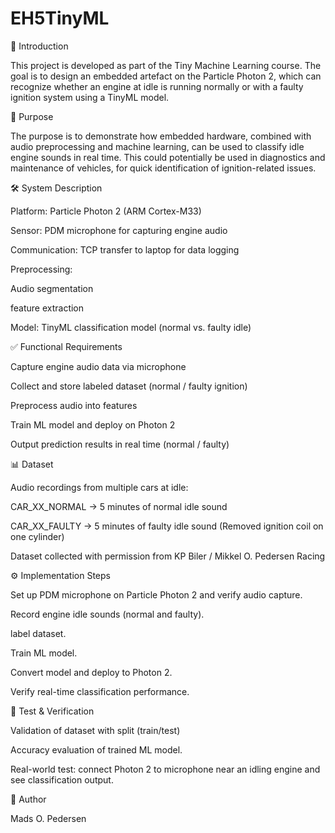 # EH5TinyML

📖 Introduction

This project is developed as part of the Tiny Machine Learning course.
The goal is to design an embedded artefact on the Particle Photon 2, which can recognize whether an engine at idle is running normally or with a faulty ignition system using a TinyML model.

🎯 Purpose

The purpose is to demonstrate how embedded hardware, combined with audio preprocessing and machine learning, can be used to classify idle engine sounds in real time.
This could potentially be used in diagnostics and maintenance of vehicles, for quick identification of ignition-related issues.

🛠️ System Description

Platform: Particle Photon 2 (ARM Cortex-M33)

Sensor: PDM microphone for capturing engine audio

Communication: TCP transfer to laptop for data logging

Preprocessing:

Audio segmentation

feature extraction

Model: TinyML classification model (normal vs. faulty idle)


✅ Functional Requirements

Capture engine audio data via microphone

Collect and store labeled dataset (normal / faulty ignition)

Preprocess audio into features

Train ML model and deploy on Photon 2

Output prediction results in real time (normal / faulty)

📊 Dataset

Audio recordings from multiple cars at idle:

CAR_XX_NORMAL → 5 minutes of normal idle sound

CAR_XX_FAULTY → 5 minutes of faulty idle sound (Removed ignition coil on one cylinder)

Dataset collected with permission from KP Biler / Mikkel O. Pedersen Racing

⚙️ Implementation Steps

Set up PDM microphone on Particle Photon 2 and verify audio capture.

Record engine idle sounds (normal and faulty).

label dataset.

Train ML model.

Convert model and deploy to Photon 2.

Verify real-time classification performance.

🧪 Test & Verification

Validation of dataset with split (train/test)

Accuracy evaluation of trained ML model.

Real-world test: connect Photon 2 to microphone near an idling engine and see classification output.

👤 Author

Mads O. Pedersen
